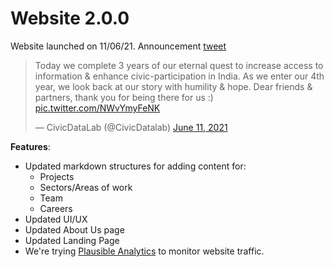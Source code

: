# Website 2.0.0

Website launched on 11/06/21. Announcement [tweet](https://twitter.com/CivicDatalab/status/1403370939853725702)

<blockquote class="twitter-tweet"><p lang="en" dir="ltr">Today we complete 3 years of our eternal quest to increase access to information &amp; enhance civic-participation in India. As we enter our 4th year, we look back at our story with humility &amp; hope. Dear friends &amp; partners, thank you for being there for us :) <a href="https://t.co/NWvYmyFeNK">pic.twitter.com/NWvYmyFeNK</a></p>&mdash; CivicDataLab (@CivicDatalab) <a href="https://twitter.com/CivicDatalab/status/1403370939853725702?ref_src=twsrc%5Etfw">June 11, 2021</a></blockquote>

**Features**:

- Updated markdown structures for adding content for:
  - Projects
  - Sectors/Areas of work
  - Team
  - Careers
- Updated UI/UX
- Updated About Us page
- Updated Landing Page
- We're trying [Plausible Analytics](https://plausible.io/) to monitor website traffic.
